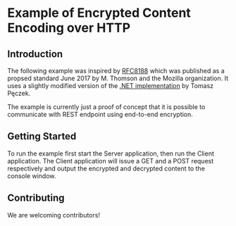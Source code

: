 # Example of Encrypted Content Encoding over HTTP

## Introduction
The following example was inspired by [RFC8188][rfc8188] which was published as
a propsed standard June 2017 by M. Thomson and the Mozilla organization. It
uses a slightly modified version of the [.NET implementation][lib-ece] by
Tomasz Pęczek.

The example is currently just a proof of concept that it is possible to
communicate with REST endpoint using end-to-end encryption.

## Getting Started
To run the example first start the Server application, then run the Client
application. The Client application will issue a GET and a POST request
respectively and output the encrypted and decrypted content to the console
window.

## Contributing
We are welcoming contributors!

[rfc8188]: https://tools.ietf.org/html/rfc8188
[lib-ece]: https://github.com/tpeczek/Lib.Net.Http.EncryptedContentEncoding
